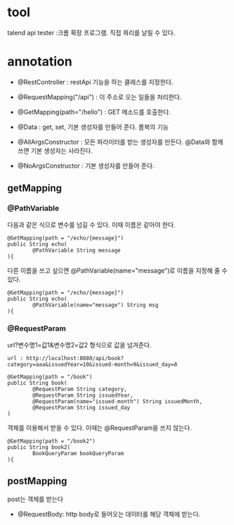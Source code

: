 # tool

talend api tester :크롬 확장 프로그램. 직접 쿼리를 날릴 수 있다. 

# annotation

-   @RestController : restApi 기능을 하는 클래스를 지정한다.

-   @RequestMapping("/api") : 이 주소로 오는 일들을 처리한다.

-   @GetMapping(path="/hello") : GET 메소드를 호출한다.
- @Data : get, set, 기본 생성자를 만들어 준다. 롬복의 기능 
- @AllArgsConstructor : 모든 파라미터를 받는 생성자를 만든다. @Data와 함께 쓰면 기본 생성자는 사라진다.
- @NoArgsConstructor : 기본 생성자를 만들어 준다.

## getMapping

### @PathVariable
다음과 같은 식으로 변수를 넘길 수 있다. 이때 이름은 같아야 한다.
```
@GetMapping(path = "/echo/{message}")
public String echo(
        @PathVariable String message
){
```
다른 이름을 쓰고 싶으면 @PathVariable(name="message")로 이름을 지정해 줄 수 있다.
```
@GetMapping(path = "/echo/{message}")
public String echo(
        @PathVariable(name="message") String msg
){
```

### @RequestParam
url?변수명1=값1&변수명2=값2 형식으로 값을 넘겨준다.

```
url : http://localhost:8080/api/book?category=aaa&issuedYear=10&issued-month=9&issued_day=8

@GetMapping(path = "/book")
public String book(
        @RequestParam String category,
        @RequestParam String issuedYear,
        @RequestParam(name="issued-month") String issuedMonth,
        @RequestParam String issued_day
)
```

객체를 이용해서 받을 수 있다. 이때는 @RequestParam을 쓰지 않는다.
```
@GetMapping(path = "/book2")
public String book2(
        BookQueryParam bookQueryParam
){
```

## postMapping

post는 객체를 받는다

- @RequestBody: http body로 들어오는 데이터를 해당 객체에 받는다.
